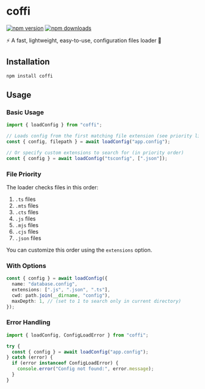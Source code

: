 # coffi

[![npm version](https://img.shields.io/npm/v/coffi.svg?style=flat-square)](https://www.npmjs.com/package/coffi)
[![npm downloads](https://img.shields.io/npm/dm/coffi.svg?style=flat-square)](https://www.npmjs.com/package/coffi)

⚡️ A fast, lightweight, easy-to-use, configuration files loader 📄

## Installation

```bash
npm install coffi
```

## Usage

### Basic Usage

```typescript
import { loadConfig } from "coffi";

// Loads config from the first matching file extension (see priority list below)
const { config, filepath } = await loadConfig("app.config");

// Or specify custom extensions to search for (in priority order)
const { config } = await loadConfig("tsconfig", [".json"]);
```

### File Priority

The loader checks files in this order:

1. `.ts` files
2. `.mts` files
3. `.cts` files
4. `.js` files
5. `.mjs` files
6. `.cjs` files
7. `.json` files

You can customize this order using the `extensions` option.

### With Options

```typescript
const { config } = await loadConfig({
  name: "database.config",
  extensions: [".js", ".json", ".ts"],
  cwd: path.join(__dirname, "config"),
  maxDepth: 1, // (set to 1 to search only in current directory)
});
```

### Error Handling

```typescript
import { loadConfig, ConfigLoadError } from "coffi";

try {
  const { config } = await loadConfig("app.config");
} catch (error) {
  if (error instanceof ConfigLoadError) {
    console.error("Config not found:", error.message);
  }
}
```

